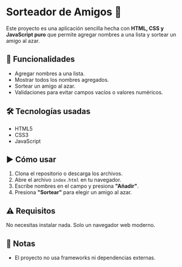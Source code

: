 # Sorteador de Amigos 🎁

Este proyecto es una aplicación sencilla hecha con **HTML, CSS y JavaScript puro** que permite agregar nombres a una lista y sortear un amigo al azar.

## 🚀 Funcionalidades

- Agregar nombres a una lista.
- Mostrar todos los nombres agregados.
- Sortear un amigo al azar.
- Validaciones para evitar campos vacíos o valores numéricos.

## 🛠️ Tecnologías usadas

- HTML5
- CSS3
- JavaScript

## ▶️ Cómo usar

1. Clona el repositorio o descarga los archivos.
2. Abre el archivo `index.html` en tu navegador.
3. Escribe nombres en el campo y presiona **"Añadir"**.
4. Presiona **"Sortear"** para elegir un amigo al azar.

## ⚠️ Requisitos

No necesitas instalar nada. Solo un navegador web moderno.

## 📄 Notas

- El proyecto no usa frameworks ni dependencias externas.

